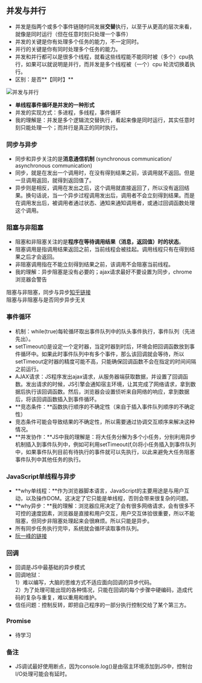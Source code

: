 ## 并发与并行
- 并发是指两个或多个事件链随时间发展**交替**执行，以至于从更高的层次来看，就像是同时运行（但在任意时刻只处理一个事件）
- 并发的关键是你有处理多个任务的能力，不一定同时。
- 并行的关键是你有同时处理多个任务的能力。
- 并发和并行都可以是很多个线程，就看这些线程能不能同时被（多个）cpu执行，如果可以就说明是并行，而并发是多个线程被（一个）cpu 轮流切换着执行。
- 区别：是否**【同时】**

![并发与并行](http://upload-images.jianshu.io/upload_images/7008018-dbb678efb5086566.png?imageMogr2/auto-orient/strip%7CimageView2/2/w/1240)
- **单线程事件循环是并发的一种形式**
- 并发的实现方式：多进程，多线程，事件循环
- 我的理解是：并发是多个逻辑流交替执行，看起来像是同时运行，其实任意时刻只能处理一个；而并行是真正的同时执行。

### 同步与异步
- 同步和异步关注的是**消息通信机制** (synchronous communication/ asynchronous communication)
- 同步，就是在发出一个调用时，在没有得到结果之前，该调用就不返回。但是一旦调用返回，就得到返回值了。
- 异步则是相反，调用在发出之后，这个调用就直接返回了，所以没有返回结果。换句话说，当一个异步过程调用发出后，调用者不会立刻得到结果。而是在调用发出后，被调用者通过状态、通知来通知调用者，或通过回调函数处理这个调用。

### 阻塞与非阻塞
- 阻塞和非阻塞关注的是**程序在等待调用结果（消息，返回值）时的状态**。
- 阻塞调用是指调用结果返回之前，当前线程会被挂起。调用线程只有在得到结果之后才会返回。
- 非阻塞调用指在不能立刻得到结果之前，该调用不会阻塞当前线程。
- 我的理解：异步阻塞是没有必要的；ajax请求最好不要设置为同步，chrome浏览器会警告

阻塞与非阻塞，同步与异步[知乎链接](https://www.zhihu.com/question/19732473/answer/14413599)  
阻塞与非阻塞与是否同步异步无关

### 事件循环
- 机制：while(true)每轮循环取出事件队列中的队头事件执行，事件队列（先进先出）。
- setTimeout()是设定一个定时器，当定时器到时后，环境会把回调函数放到事件循环中。如果此时事件队列中有多个事件，那么该回调就会等待，所以setTimeout定时器的精度可能不高，只能确保回调函数不会在指定的时间间隔之前运行。
- AJAX请求：JS程序发出ajax请求，从服务器端获取数据，并设置了回调函数。发出请求的时候，JS引擎会通知宿主环境，让其完成了网络请求，拿到数据后执行该回调函数。然后，浏览器会设置侦听来自网络的响应，拿到数据后，将该回调函数插入到事件循环。
- **竞态条件：**函数执行顺序的不确定性（来自于插入事件队列顺序的不确定性）
- 竞态条件可能会导致结果的不确定性，所以需要通过协调交互顺序来解决这种情况。
- **并发协作：**JS中我的理解是：将大任务分解为多个小任务，分别利用异步机制插入到事件队列中，例如可利用setTimeout(f,0)将小任务插入到事件队列中，如果事件队列目前有待执行的事件就可以先执行，以此来避免大任务阻塞事件队列中其他任务的执行。

### JavaScript单线程与异步
- **why单线程：**作为浏览器脚本语言，JavaScript的主要用途是与用户互动，以及操作DOM。这决定了它只能是单线程，否则会带来很复杂的问题。
- **why异步：**我的理解：浏览器应用决定了会有很多网络请求，会有很多不可控的速度因素，浏览器是直接和用户交互，用户交互体验很重要，所以不能阻塞，但同步非阻塞处理起来会很麻烦。所以只能是异步。
- 所有同步任务执行完毕，系统就会循环读取事件队列。
- [阮一峰的链接](http://www.ruanyifeng.com/blog/2014/10/event-loop.html)

### 回调
- 回调是JS中最基础的异步模式
- 回调地狱：  
1）难以编写，大脑的思维方式不适应面向回调的异步代码。  
2）为了处理可能出现的各种情况，只能在回调的每个步骤中硬编码，造成代码的复杂与重复，难以重用和维护。
- 信任问题：控制反转，即把自己程序的一部分执行控制交给了某个第三方。


### Promise
- 待学习

### 备注
- JS调试最好使用断点，因为console.log()是由宿主环境添加到JS中，控制台I/O处理可能会有延时。